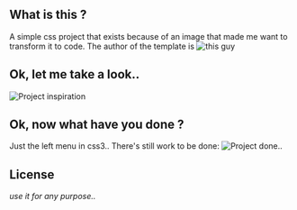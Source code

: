 ## What is this ?
A simple css project that exists because of an image that made me want to transform it to code.
The author of the template is ![this guy](https://dribbble.com/yarnell)
## Ok, let me take a look..
![Project inspiration](https://d13yacurqjgara.cloudfront.net/users/44126/screenshots/1740688/attachments/281529/dashboard.png)


## Ok, now what have you done ?
Just the left menu in css3.. There's still work to be done:
![Project done..](http://i.imgur.com/2dPVAta.png)

## License 
*use it for any purpose..*
